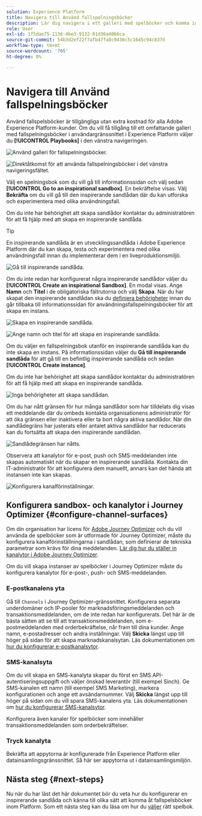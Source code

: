 ```yaml
---
solution: Experience Platform
title: Navigera till Använd fallspelningsböcker
description: Lär dig navigera i ett galleri med spelböcker och komma igång med en inspirerande sandlåda.
role: User
exl-id: 1f5dae75-1136-4be3-9132-01d36a4066ca
source-git-commit: 54b3d2ef22f7afb47fa8c9430c5c1645c94c837d
workflow-type: tm+mt
source-wordcount: '705'
ht-degree: 0%

---
```


# Navigera till Använd fallspelningsböcker

Använd fallspelsböcker är tillgängliga utan extra kostnad för alla Adobe Experience Platform-kunder. Om du vill få tillgång till ett omfattande galleri med fallspelningsböcker i användargränssnittet i Experience Platform väljer du **[!UICONTROL Playbooks]** i den vänstra navigeringen.

![Använd galleri för fallspelningsböcker.](/help/use-case-playbooks/assets/playbooks/discover/playbooks-gallery.png)

![Direktåtkomst för att använda fallspelningsböcker i det vänstra navigeringsfältet.](/help/use-case-playbooks/assets/playbooks/discover/left-nav-playbooks.png)

Välj en spelningsbok som du vill gå till informationssidan och välj sedan **[!UICONTROL Go to an inspirational sandbox]**. En bekräftelse visas. Välj **Bekräfta** om du vill gå till den inspirerande sandlådan där du kan utforska och experimentera med olika användningsfall.

Om du inte har behörighet att skapa sandlådor kontaktar du administratören för att få hjälp med att skapa en inspirerande sandlåda.

>[!TIP]
>
>En inspirerande sandlåda är en utvecklingssandlåda i Adobe Experience Platform där du kan skapa, testa och experimentera med olika användningsfall innan du implementerar dem i en liveproduktionsmiljö.

![Gå till inspirerande sandlåda.](/help/use-case-playbooks/assets/playbooks/discover/inspirational-sandbox.png)

Om du inte redan har konfigurerat några inspirerande sandlådor väljer du **[!UICONTROL Create an inspirational Sandbox]**. En modal visas. Ange **Namn** och **Titel** i de obligatoriska fältrutorna och välj **Skapa**. När du har skapat den inspirerande sandlådan ska du [definiera behörigheter](/help/access-control/home.md) innan du går tillbaka till informationssidan för användningsfallspelningsböcker för att skapa en instans.

![Skapa en inspirerande sandlåda.](/help/use-case-playbooks/assets/playbooks/discover/create-inspirational-sandbox.png)

![Ange namn och titel för att skapa en inspirerande sandlåda.](/help/use-case-playbooks/assets/playbooks/discover/create-inspirational-sandbox-modal.png)

Om du väljer en fallspelningsbok utanför en inspirerande sandlåda kan du inte skapa en instans. På informationssidan väljer du **Gå till inspirerande sandlåda** för att gå till en befintlig inspirerande sandlåda och sedan **[!UICONTROL Create instance]**.

Om du inte har behörighet att skapa sandlådor kontaktar du administratören för att få hjälp med att skapa en inspirerande sandlåda.

![Inga behörigheter att skapa sandlådan.](/help/use-case-playbooks/assets/playbooks/discover/no-permissions-to-create-sandbox.png)

Om du har nått gränsen för hur många sandlådor som har tilldelats dig visas ett meddelande där du ombeds kontakta organisationens administratör för att öka gränsen eller inaktivera eller ta bort några aktiva sandlådor. När din sandlådegräns har justerats eller antalet aktiva sandlådor har reducerats kan du fortsätta att skapa den inspirerande sandlådan.

![Sandlådegränsen har nåtts.](/help/use-case-playbooks/assets/playbooks/discover/sandbox-limit-reached.png)

Observera att kanalytor för e-post, push och SMS-meddelanden inte skapas automatiskt när du skapar en inspirerande sandlåda. Kontakta din IT-administratör för att konfigurera dem manuellt, annars kan det hända att instansen inte kan skapas.

![Konfigurera kanalförinställningar.](/help/use-case-playbooks/assets/playbooks/discover/configure-channel-presets.png)

## Konfigurera sandbox- och kanalytor i Journey Optimizer {#configure-channel-surfaces}

Om din organisation har licens för [Adobe Journey Optimizer](https://experienceleague.adobe.com/docs/journey-optimizer/using/ajo-home.html) och du vill använda de spelböcker som är utformade för Journey Optimizer, måste du konfigurera kanalförinställningarna i sandlådan, som definierar de tekniska parametrar som krävs för dina meddelanden. [Lär dig hur du ställer in kanalytor i Adobe Journey Optimizer](https://experienceleague.adobe.com/docs/journey-optimizer/using/configuration/channel-surfaces.html).

Om du vill skapa instanser av spelböcker i Journey Optimizer måste du konfigurera kanalytor för e-post-, push- och SMS-meddelanden.

### E-postkanalens yta

Gå till `Channels` i Journey Optimizer-gränssnittet. Konfigurera separata underdomäner och IP-pooler för marknadsföringsmeddelanden och transaktionsmeddelanden, om de inte redan har konfigurerats. Det här är de bästa sätten att se till att transaktionsmeddelanden, som e-postmeddelanden med orderbekräftelse, når fram till dina kunder. Ange namn, e-postadresser och andra inställningar. Välj **Skicka** längst upp till höger på sidan för att skapa marknadskanalsytan. Läs dokumentationen om [hur du konfigurerar e-postkanalsytor](https://experienceleague.adobe.com/docs/journey-optimizer/using/email/configure-email/email-settings.html).

### SMS-kanalsyta

Om du vill skapa en SMS-kanalyta skapar du först en SMS API-autentiseringsuppgift och väljer önskad leverantör (till exempel Sinch). Ge SMS-kanalen ett namn (till exempel SMS Marketing), markera konfigurationen och ange ett avsändarnummer. Välj **Skicka** längst upp till höger på sidan om du vill spara SMS-kanalens yta. Läs dokumentationen om [hur du konfigurerar SMS-kanalsytor](https://experienceleague.adobe.com/docs/journey-optimizer/using/sms/sms-configuration.html?lang=en#message-preset-sms).

Konfigurera även kanaler för spelböcker som innehåller transaktionsmeddelanden som orderbekräftelser.

### Tryck kanalyta

Bekräfta att appytorna är konfigurerade från Experience Platform eller datainsamlingsgränssnittet. Så här ser appytorna ut i datainsamlingsmiljön.

## Nästa steg {#next-steps}

Nu när du har läst det här dokumentet bör du veta hur du konfigurerar en inspirerande sandlåda och känna till olika sätt att komma åt fallspelsböcker inom Platform. Som ett nästa steg kan du läsa om hur du [väljer](/help/use-case-playbooks/playbooks/choose.md) rätt spelbok.
